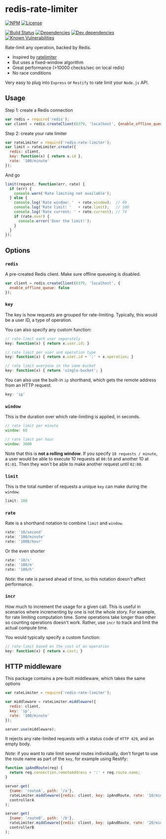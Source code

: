 # redis-rate-limiter

[![NPM](http://img.shields.io/npm/v/redis-rate-limiter.svg?style=flat)](https://npmjs.org/package/redis-rate-limiter)
[![License](http://img.shields.io/npm/l/redis-rate-limiter.svg?style=flat)](https://github.com/TabDigital/redis-rate-limiter)

[![Build Status](http://img.shields.io/travis/TabDigital/redis-rate-limiter.svg?style=flat)](http://travis-ci.org/TabDigital/redis-rate-limiter)
[![Dependencies](http://img.shields.io/david/TabDigital/redis-rate-limiter.svg?style=flat)](https://david-dm.org/TabDigital/redis-rate-limiter)
[![Dev dependencies](http://img.shields.io/david/dev/TabDigital/redis-rate-limiter.svg?style=flat)](https://david-dm.org/TabDigital/redis-rate-limiter)
[![Known Vulnerabilities](https://snyk.io/package/npm/redis-rate-limiter/badge.svg)](https://snyk.io/package/npm/redis-rate-limiter)

Rate-limit any operation, backed by Redis.

- Inspired by [ratelimiter](https://www.npmjs.org/package/ratelimiter)
- But uses a fixed-window algorithm
- Great performance (>10000 checks/sec on local redis)
- No race conditions

Very easy to plug into `Express` or `Restify` to rate limit your `Node.js` API.

## Usage

Step 1: create a Redis connection

```js
var redis = require('redis');
var client = redis.createClient(6379, 'localhost', {enable_offline_queue: false});
```

Step 2: create your rate limiter

```js
var rateLimiter = require('redis-rate-limiter');
var limit = rateLimiter.create({
  redis: client,
  key: function(x) { return x.id },
  rate: '100/minute'
});
```

And go

```js
limit(request, function(err, rate) {
  if (err) {
    console.warn('Rate limiting not available');
  } else {
    console.log('Rate window: '  + rate.window);  // 60
    console.log('Rate limit: '   + rate.limit);   // 100
    console.log('Rate current: ' + rate.current); // 74
    if (rate.over) {
      console.error('Over the limit!');
    }
  }
});
```

## Options

### `redis`

A pre-created Redis client.
Make sure offline queueing is disabled.

```js
var client = redis.createClient(6379, 'localhost', {
  enable_offline_queue: false
});
```

### `key`

The key is how requests are grouped for rate-limiting.
Typically, this would be a user ID, a type of operation.

You can also specify any custom function:

```js
// rate-limit each user separately
key: function(x) { return x.user.id; }

// rate limit per user and operation type
key: function(x) { return x.user.id + ':' + x.operation; }

// rate limit everyone in the same bucket
key: function(x) { return 'single-bucket'; }
```

You can also use the built-in `ip` shorthand, which gets the remote address from an HTTP request.

```js
key: 'ip'
```

### `window`

This is the duration over which rate-limiting is applied, in seconds.

```js
// rate limit per minute
window: 60

// rate limit per hour
window: 3600
```

Note that this is **not a rolling window**.
If you specify `10 requests / minute`, a user would be able
to execute 10 requests at `00:59` and another 10 at `01:01`.
Then they won't be able to make another request until `02:00`.


### `limit`

This is the total number of requests a unique `key` can make during the `window`.

```js
limit: 100
```

### `rate`

Rate is a shorthand notation to combine `limit` and `window`.

```js
rate: '10/second'
rate: '100/minute'
rate: '1000/hour'
```

Or the even shorter

```js
rate: '10/s'
rate: '100/m'
rate: '100/h'
```

*Note:* the rate is parsed ahead of time, so this notation doesn't affect performance.

### `incr`

How much to increment the usage for a given call. This is useful in scenarios where incrementing by
one is not the whole story.  For example, for rate limiting computation time.  Some operations take
longer than other so counting operations doesn't work.  Rather, use `incr` to track and limit the
actual compute time.

You would typically specify a custom function:

```js
// rate-limit based on the cost of an operation
key: function(x) { return x.cost; }
```

## HTTP middleware

This package  contains a pre-built middleware,
which takes the same options


```js
var rateLimiter = require('redis-rate-limiter');

var middleware = rateLimiter.middleware({
  redis: client,
  key: 'ip',
  rate: '100/minute'
});

server.use(middleware);
```

It rejects any rate-limited requests with a status code of `HTTP 429`,
and an empty body.

*Note:* if you want to rate limit several routes individually, don't forget to use the route name as part of the `key`, for example using Restify:

```js
function ipAndRoute(req) {
  return req.connection.remoteAddress + ':' + req.route.name;
}

server.get(
  {name: 'routeA', path: '/a'},
  rateLimiter.middleware({redis: client, key: ipAndRoute, rate: '10/minute'}),
  controllerA
);

server.get(
  {name: 'routeB', path: '/b'},
  rateLimiter.middleware({redis: client, key: ipAndRoute, rate: '20/minute'}),
  controllerB
);
```
